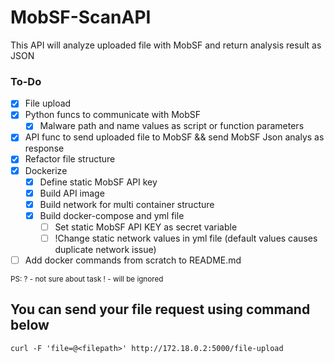# MobSF-ScanAPI

This API will analyze uploaded file with MobSF and return analysis result as JSON

### To-Do

- [x] File upload
- [x] Python funcs to communicate with MobSF
  - [x] Malware path and name values as script or function parameters 
- [x] API func to send uploaded file to MobSF && send MobSF Json analys as response
- [x] Refactor file structure
- [x] Dockerize
  - [x] Define static MobSF API key
  - [x] Build API image
  - [x] Build network for multi container structure
  - [x] Build docker-compose and yml file
    - [ ] Set static MobSF API KEY as secret variable
    - [ ] !Change static network values in yml file (default values causes duplicate network issue)
- [ ] Add docker commands from scratch to README.md

<sub>
PS: 
? - not sure about task
! - will be ignored
</sub>

## You can send your file request using command below
```
curl -F 'file=@<filepath>' http://172.18.0.2:5000/file-upload 
```

